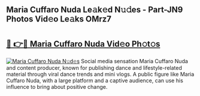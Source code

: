 ## Maria Cuffaro Nuda Le𝚊k𝚎d N𝚞𝚍es - Part-JN9 Photos Vid𝚎o Le𝚊ks OMrz7

# <h2><a href="http://fbfhw9.evod.top/?m=Maria+Cuffaro+Nuda">🔗 👉🔴 Maria Cuffaro Nuda Vid𝚎o Ph𝚘t𝚘s</a></h2>

[![Maria Cuffaro Nuda N𝚞d𝚎s](https://i.imgur.com/8V9OHl7.gif)](http://fbfhw9.evod.top/?m=Maria+Cuffaro+Nuda)
Social media sensation Maria Cuffaro Nuda and content producer, known for publishing dance and lifestyle-related material through viral dance trends and mini vlogs. A public figure like Maria Cuffaro Nuda, with a large platform and a captive audience, can use his influence to bring about positive change. 
